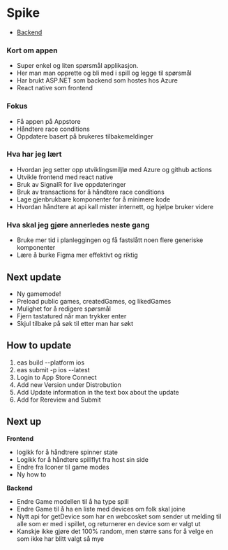 # Spike

- [Backend](https://github.com/Amund-Fremming/Spike-backend)

### Kort om appen

- Super enkel og liten spørsmål applikasjon.
- Her man man opprette og bli med i spill og legge til spørsmål
- Har brukt ASP.NET som backend som hostes hos Azure
- React native som frontend

### Fokus

- Få appen på Appstore
- Håndtere race conditions
- Oppdatere basert på brukeres tilbakemeldinger

### Hva har jeg lært

- Hvordan jeg setter opp utviklingsmiljlø med Azure og github actions
- Utvikle frontend med react native
- Bruk av SignalR for live oppdateringer
- Bruk av transactions for å håndtere race conditions
- Lage gjenbrukbare komponenter for å minimere kode
- Hvordan håndtere at api kall mister internett, og hjelpe bruker videre

### Hva skal jeg gjøre annerledes neste gang

- Bruke mer tid i planleggingen og få fastslått noen flere generiske komponenter
- Lære å burke Figma mer effektivt og riktig

## Next update
- Ny gamemode!
- Preload public games, createdGames, og likedGames
- Mulighet for å redigere spørsmål
- Fjern tastatured når man trykker enter
- Skjul tilbake på søk til etter man har søkt

## How to update

1. eas build --platform ios
2. eas submit -p ios --latest
3. Login to App Store Connect
4. Add new Version under Distrobution
5. Add Update information in the text box about the update
6. Add for Rereview and Submit

## Next up

**Frontend**

- logikk for å håndtrere spinner state
- Logikk for å håndtere spillflyt fra host sin side
- Endre fra Iconer til game modes
- Ny how to

**Backend**

- Endre Game modellen til å ha type spill
- Endre Game til å ha en liste med devices om folk skal joine
- Nytt api for getDevice som har en webcosket som sender ut melding til alle som er med i spillet, og returnerer en device som er valgt ut
- Kanskje ikke gjøre det 100% random, men større sans for å velge en som ikke har blitt valgt så mye
